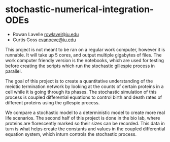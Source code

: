 # stochastic-numerical-integration-ODEs

- Rowan Lavelle <rowlavel@iu.edu>
- Curtis Goss <cvanoeve@iu.edu>

This project is not meant to be ran on a regular work computer, however it is runnable. It will take up 5 cores, and output multiple gigabytes of files. The work computer friendly version is the notebooks, which are used for testing before creating the scripts which run the stochastic gillespie process in parallel.

The goal of this project is to create a quantitative understanding of the meiotic termination network by looking at the counts of certain proteins in a cell while it is going through its phases. The stochastic simulation of this process is coupled differential equations to control birth and death rates of different proteins using the gillespie process.

We compare a stochastic model to a deterministic model to create more real life scenarios. The second half of this project is done in the bio lab, where proteins are florescently marked so their sizes can be recorded. This data in turn is what helps create the constants and values in the coupled differential equation system, which inturn controls the stochastic process. 
